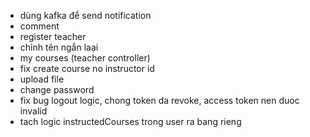 - dùng kafka để send notification
- comment
- register teacher
- chỉnh tên ngắn laại
- my courses (teacher controller)
- fix create course no instructor id
- upload file
- change password
- fix bug logout logic, chong token da revoke, access token nen duoc invalid
- tach logic instructedCourses trong user ra bang rieng